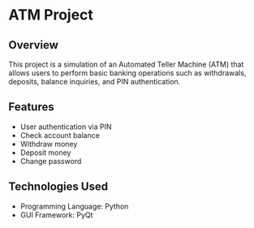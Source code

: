 # ATM Project

## Overview
This project is a simulation of an Automated Teller Machine (ATM) that allows users to perform basic banking operations such as withdrawals, deposits, balance inquiries, and PIN authentication.

## Features
- User authentication via PIN
- Check account balance
- Withdraw money
- Deposit money
- Change password

## Technologies Used
- Programming Language: Python
- GUI Framework: PyQt
